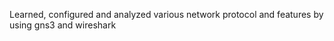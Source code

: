   
Learned, configured and analyzed various network protocol and features by using gns3 and wireshark 
